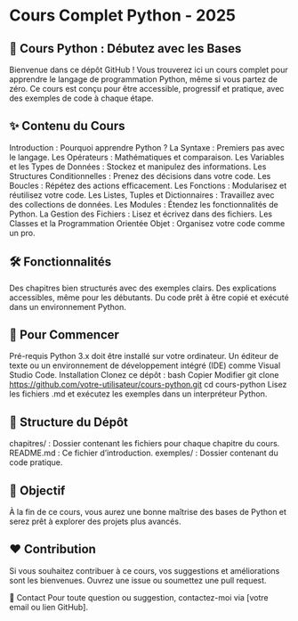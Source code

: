 # __Cours Complet Python - 2025__

## __📘 Cours Python : Débutez avec les Bases__
Bienvenue dans ce dépôt GitHub ! Vous trouverez ici un cours complet pour apprendre le langage de programmation Python, même si vous partez de zéro. Ce cours est conçu pour être accessible, progressif et pratique, avec des exemples de code à chaque étape.

## __✨ Contenu du Cours__
Introduction : Pourquoi apprendre Python ?
La Syntaxe : Premiers pas avec le langage.
Les Opérateurs : Mathématiques et comparaison.
Les Variables et les Types de Données : Stockez et manipulez des informations.
Les Structures Conditionnelles : Prenez des décisions dans votre code.
Les Boucles : Répétez des actions efficacement.
Les Fonctions : Modularisez et réutilisez votre code.
Les Listes, Tuples et Dictionnaires : Travaillez avec des collections de données.
Les Modules : Étendez les fonctionnalités de Python.
La Gestion des Fichiers : Lisez et écrivez dans des fichiers.
Les Classes et la Programmation Orientée Objet : Organisez votre code comme un pro.

## __🛠️ Fonctionnalités__
Des chapitres bien structurés avec des exemples clairs.
Des explications accessibles, même pour les débutants.
Du code prêt à être copié et exécuté dans un environnement Python.

## __🚀 Pour Commencer__
Pré-requis
Python 3.x doit être installé sur votre ordinateur.
Un éditeur de texte ou un environnement de développement intégré (IDE) comme Visual Studio Code.
Installation
Clonez ce dépôt :
bash
Copier
Modifier
git clone https://github.com/votre-utilisateur/cours-python.git
cd cours-python
Lisez les fichiers .md et exécutez les exemples dans un interpréteur Python.

## __📂 Structure du Dépôt__
chapitres/ : Dossier contenant les fichiers pour chaque chapitre du cours.
README.md : Ce fichier d’introduction.
exemples/ : Dossier contenant du code pratique.

## __🎯 Objectif__
À la fin de ce cours, vous aurez une bonne maîtrise des bases de Python et serez prêt à explorer des projets plus avancés.

## ❤️ Contribution
Si vous souhaitez contribuer à ce cours, vos suggestions et améliorations sont les bienvenues. Ouvrez une issue ou soumettez une pull request.

📩 Contact
Pour toute question ou suggestion, contactez-moi via [votre email ou lien GitHub].
